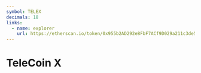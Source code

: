 ```yaml
---
symbol: TELEX
decimals: 18
links:
  - name: explorer
    url: https://etherscan.io/token/0x955b2AD292e8FbF7ACf9D029a211c3de56364b0a
---
```


# TeleCoin X
